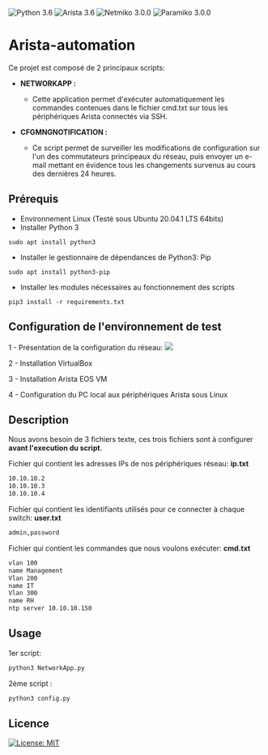 ![Python 3.6](https://img.shields.io/badge/Python-3.8%2B-green)
![Arista 3.6](https://img.shields.io/badge/Arista-4.20%2B-orange)
![Netmiko 3.0.0](https://img.shields.io/badge/Netmiko-3.3.2-yellow)
![Paramiko 3.0.0](https://img.shields.io/badge/Paramiko-2.7.1-blue)


# Arista-automation

Ce projet est composé de 2 principaux scripts:

- **NETWORKAPP :**
  - Cette application permet d'exécuter automatiquement les commandes contenues dans le fichier cmd.txt sur tous les périphériques Arista connectés via SSH.
  
- **CFGMNGNOTIFICATION :**
    - Ce script permet de surveiller les modifications de configuration sur l'un des commutateurs principeaux du réseau, puis envoyer un e-mail mettant en évidence tous les changements survenus au cours
des dernières 24 heures.

## Prérequis
- Environnement Linux (Testé sous Ubuntu 20.04.1 LTS 64bits)
- Installer Python 3
```
sudo apt install python3
```

- Installer le gestionnaire de dépendances de Python3: Pip
```
sudo apt install python3-pip
```
- Installer les modules nécessaires au fonctionnement des scripts
```
pip3 install -r requirements.txt
```

## Configuration de l'environnement de test
1 - Présentation de la configuration du réseau:
![](https://zupimages.net/up/20/51/xu66.png)

2 - Installation VirtualBox

3 - Installation Arista EOS VM

4 - Configuration du PC local aux périphériques Arista sous Linux

## Description

Nous avons besoin de 3 fichiers texte, ces trois fichiers sont à configurer **avant l'execution du script**.

Fichier qui contient les adresses IPs de nos périphériques réseau: **ip.txt**
```bash
10.10.10.2
10.10.10.3
10.10.10.4
```
Fichier qui contient les identifiants utilisés pour ce connecter à chaque switch: **user.txt**
```bash
admin,password
```

Fichier qui contient les commandes que nous voulons exécuter: **cmd.txt** 
```bash
vlan 100
name Management
Vlan 200
name IT
Vlan 300
name RH
ntp server 10.10.10.150
```

## Usage
1er script:
```bash
python3 NetworkApp.py
```
2ème script :
```bash
python3 config.py
```
## Licence
[![License: MIT](https://img.shields.io/badge/License-MIT-green.svg)](https://opensource.org/licenses/MIT)


